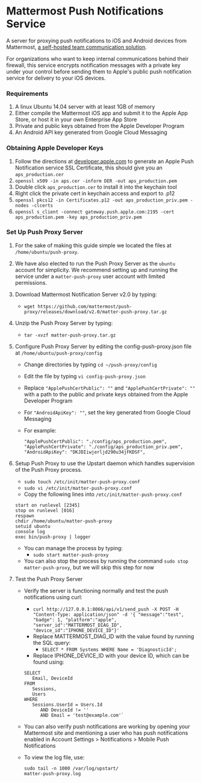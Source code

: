# Mattermost Push Notifications Service 

A server for proxying push notifications to iOS and Android devices from Mattermost, [a self-hosted team communication solution](http://www.mattermost.org/). 

For organizations who want to keep internal communications behind their firewall, this service encrypts notification messages with a private key under your control before sending them to Apple's public push notification service for delivery to your iOS devices. 

### Requirements

1. A linux Ubuntu 14.04 server with at least 1GB of memory
2. Either compile the Mattermost iOS app and submit it to the Apple App Store, or host it in your own Enterprise App Store
3. Private and public keys obtained from the Apple Developer Program
4. An Android API key generated from Google Cloud Messaging

### Obtaining Apple Developer Keys

1. Follow the directions at [developer.apple.com](https://developer.apple.com/library/content/documentation/IDEs/Conceptual/AppDistributionGuide/DistributingEnterpriseProgramApps/DistributingEnterpriseProgramApps.html#//apple_ref/doc/uid/TP40012582-CH33-SW4) to generate an Apple Push Notification service SSL Certificate, this should give you an `aps_production.cer`
2. `openssl x509 -in aps.cer -inform DER -out aps_production.pem`
3. Double click `aps_production.cer` to install it into the keychain tool
4. Right click the private cert in keychain access and export to .p12
5. `openssl pkcs12 -in Certificates.p12 -out aps_production_priv.pem -nodes -clcerts`
6. `openssl s_client -connect gateway.push.apple.com:2195 -cert aps_production.pem -key aps_production_priv.pem`

### Set Up Push Proxy Server

1. For the sake of making this guide simple we located the files at
   `/home/ubuntu/push-proxy`. 
2. We have also elected to run the Push Proxy Server as the `ubuntu` account for simplicity. We recommend setting up and running the service under a `matter-push-proxy` user account with limited permissions.
3. Download Mattermost Notification Server v2.0 by typing:

   -   `wget https://github.com/mattermost/push-proxy/releases/download/v2.0/matter-push-proxy.tar.gz`
   
4. Unzip the Push Proxy Server by typing:

   -  `tar -xvzf matter-push-proxy.tar.gz`

5. Configure Push Proxy Server by editing the config-push-proxy.json file at
   `/home/ubuntu/push-proxy/config`

   - Change directories by typing `cd ~/push-proxy/config`
   - Edit the file by typing `vi config-push-proxy.json`
   - Replace `"ApplePushCertPublic": ""` and `"ApplePushCertPrivate": ""` with a path to the public and private keys obtained from the Apple Developer Program
   - For `"AndroidApiKey": ""`, set the key generated from Google Cloud Messaging
   - For example: 
   
     ```
     "ApplePushCertPublic": "./config/aps_production.pem",
     "ApplePushCertPrivate": "./config/aps_production_priv.pem",
     "AndroidApiKey": "DKJDIiwjerljd290u34jFKDSF",
     ```

6. Setup Push Proxy to use the Upstart daemon which handles supervision
   of the Push Proxy process.

   -  `sudo touch /etc/init/matter-push-proxy.conf`
   -  `sudo vi /etc/init/matter-push-proxy.conf`
   -  Copy the following lines into `/etc/init/matter-push-proxy.conf`
     
     ```
     start on runlevel [2345]
     stop on runlevel [016]
     respawn
     chdir /home/ubuntu/matter-push-proxy
     setuid ubuntu
     console log
     exec bin/push-proxy | logger
     ```
     
   - You can manage the process by typing:
     -  `sudo start matter-push-proxy`
   - You can also stop the process by running the command `sudo stop matter-push-proxy`, but we will skip this step for now

   
7. Test the Push Proxy Server

   - Verify the server is functioning normally and test the push notifications using curl: 
     - `curl http://127.0.0.1:8066/api/v1/send_push -X POST -H "Content-Type: application/json" -d '{ "message":"test", "badge": 1, "platform":"apple", "server_id":"MATTERMOST_DIAG_ID", "device_id":"IPHONE_DEVICE_ID"}'`
     - Replace MATTERMOST_DIAG_ID with the value found by running the SQL query:
       - `SELECT * FROM Systems WHERE Name = 'DiagnosticId';`
     - Replace IPHONE_DEVICE_ID with your device ID, which can be found using: 
      ```
      SELECT
         Email, DeviceId
      FROM
         Sessions,
         Users
      WHERE
         Sessions.UserId = Users.Id
            AND DeviceId != ''
            AND Email = 'test@example.com'`
     ```
   - You can also verify push notifications are working by opening your Mattermost site and mentioning a user who has push notifications enabled in Account Settings > Notifications > Mobile Push Notifications
   - To view the log file, use: 
     
     ```
     sudo tail -n 1000 /var/log/upstart/
     matter-push-proxy.log
     ```

         
